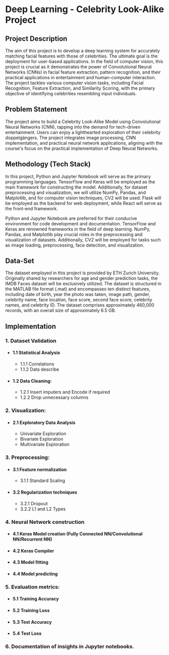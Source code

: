 # Deep Learning - Celebrity Look-Alike Project

## Project Description

The aim of this project is to develop a deep learning system for accurately matching facial features with those of celebrities. The ultimate goal is the deployment for user-based applications. In the field of computer vision, this project is crucial as it demonstrates the power of Convolutional Neural Networks (CNNs) in facial feature extraction, pattern recognition, and their practical applications in entertainment and human-computer interaction. The project tackles various computer vision tasks, including Facial Recognition, Feature Extraction, and Similarity Scoring, with the primary objective of identifying celebrities resembling input individuals.

## Problem Statement

The project aims to build a Celebrity Look-Alike Model using Convolutional Neural Networks (CNN), tapping into the demand for tech-driven entertainment. Users can enjoy a lighthearted exploration of their celebrity doppelgängers. The project integrates image processing, CNN implementation, and practical neural network applications, aligning with the course's focus on the practical implementation of Deep Neural Networks.

## Methodology (Tech Stack)

In this project, Python and Jupyter Notebook will serve as the primary programming languages. TensorFlow and Keras will be employed as the main framework for constructing the model. Additionally, for dataset preprocessing and visualization, we will utilize NumPy, Pandas, and Matplotlib, and for computer vision techniques, CV2 will be used. Flask will be employed as the backend for web deployment, while React will serve as the front-end framework.

Python and Jupyter Notebook are preferred for their conducive environment for code development and documentation. TensorFlow and Keras are renowned frameworks in the field of deep learning. NumPy, Pandas, and Matplotlib play crucial roles in the preprocessing and visualization of datasets. Additionally, CV2 will be employed for tasks such as image loading, preprocessing, face detection, and visualization.

## Data-Set

The dataset employed in this project is provided by ETH Zurich University. Originally shared by researchers for age and gender prediction tasks, the IMDB Faces dataset will be exclusively utilized. The dataset is structured in the MATLAB file format (.mat) and encompasses ten distinct features, including date of birth, year the photo was taken, image path, gender, celebrity name, face location, face score, second face score, celebrity names, and celebrity ID. The dataset comprises approximately 460,000 records, with an overall size of approximately 6.5 GB.

## Implementation

### 1. Dataset Validation

-   #### 1.1 Statistical Analysis
    -   1.1.1 Correlations
    -   1.1.2 Data describe
-   #### 1.2 Data Cleaning:
    -   1.2.1 Insert imputers and Encode if required
    -   1.2.2 Drop unnecessary columns

### 2. Visualization:

-   #### 2.1 Exploratory Data Analysis
    -   Univariate Exploration
    -   Bivariate Exploration
    -   Multivariate Exploration

### 3. Preprocessing:

-   #### 3.1 Feature normalization
    -   3.1.1 Standard Scaling
-   #### 3.2 Regularization techniques
    -   3.2.1 Dropout
    -   3.2.2 L1 and L2 Types

### 4. Neural Network construction

-   #### 4.1 Keras Model creation (Fully Connected NN/Convolutional NN/Recurrent NN)
-   #### 4.2 Keras Compiler
-   #### 4.3 Model fitting
-   #### 4.4 Model predicting

### 5. Evaluation metrics:

-   #### 5.1 Training Accuracy
-   #### 5.2 Training Loss
-   #### 5.3 Test Accuracy
-   #### 5.4 Test Loss

### 6. Documentation of insights in Jupyter notebooks.

